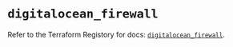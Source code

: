 # `digitalocean_firewall`

Refer to the Terraform Registory for docs: [`digitalocean_firewall`](https://www.terraform.io/docs/providers/digitalocean/r/firewall).
